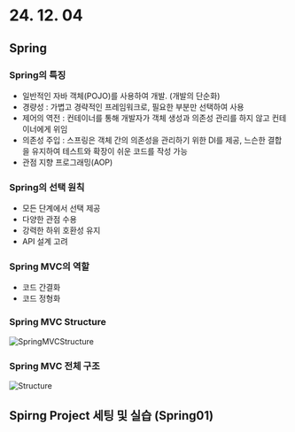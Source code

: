 # 24. 12. 04

## Spring

### Spring의 특징
* 일반적인 자바 객체(POJO)를 사용하여 개발. (개발의 단순화)
* 경량성 : 가볍고 경략적인 프레임워크로, 필요한 부분만 선택하여 사용
* 제어의 역전 : 컨테이너를 통해 개발자가 객체 생성과 의존성 관리를 하지 않고 컨테이너에게 위임
* 의존성 주입 : 스프링은 객체 간의 의존성을 관리하기 위한 DI를 제공, 느슨한 결합을 유지하여 테스트와 확장이 쉬운 코드를 작성 가능
* 관점 지향 프로그래밍(AOP) 

### Spring의 선택 원칙
* 모든 단계에서 선택 제공
* 다양한 관점 수용
* 강력한 하위 호환성 유지
* API 설계 고려

### Spring MVC의 역할
* 코드 간결화
* 코드 정형화

### Spring MVC Structure
![SpringMVCStructure](https://github.com/user-attachments/assets/d56e5ea6-a5f3-40cc-bab8-575a220a2a80)

### Spring MVC 전체 구조
![Structure](https://github.com/user-attachments/assets/c3ddc51e-79c2-4080-8df8-017d80d1a4db)

## Spirng Project 세팅 및 실습 (Spring01)

